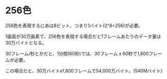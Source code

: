 # 256色

256色を表現するにあは8ビット、つまり1バイト(2^8=256)が必要。

1画面が30万画素で、256色を表現する場合だと1フレームあたりのデータ量は30万バイトとなる。

30フレーム/秒とかだと、1分間(60秒)では、30フレーム x 60秒で1,800フレームが必要。

この場合だと、30万バイトx1,800フレームで54,000万バイト。(540Mバイト)

